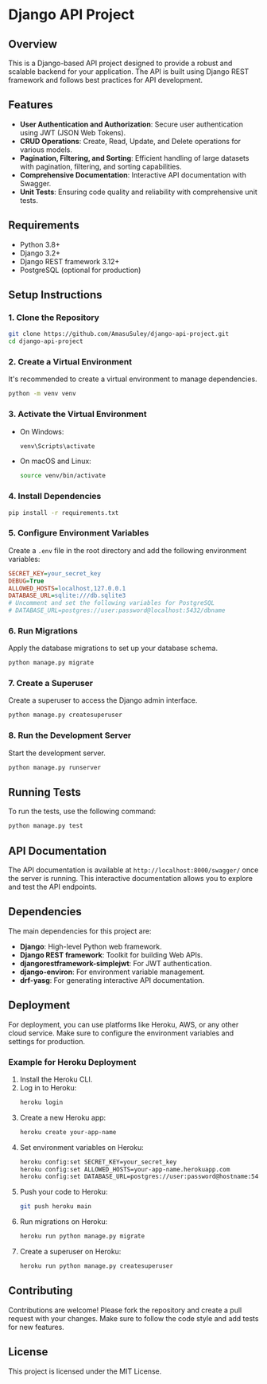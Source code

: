 # Django API Project

## Overview
This is a Django-based API project designed to provide a robust and scalable backend for your application. The API is built using Django REST framework and follows best practices for API development.

## Features
- **User Authentication and Authorization**: Secure user authentication using JWT (JSON Web Tokens).
- **CRUD Operations**: Create, Read, Update, and Delete operations for various models.
- **Pagination, Filtering, and Sorting**: Efficient handling of large datasets with pagination, filtering, and sorting capabilities.
- **Comprehensive Documentation**: Interactive API documentation with Swagger.
- **Unit Tests**: Ensuring code quality and reliability with comprehensive unit tests.

## Requirements
- Python 3.8+
- Django 3.2+
- Django REST framework 3.12+
- PostgreSQL (optional for production)

## Setup Instructions

### 1. Clone the Repository
```bash
git clone https://github.com/AmasuSuley/django-api-project.git
cd django-api-project
```

### 2. Create a Virtual Environment
It's recommended to create a virtual environment to manage dependencies.
```bash
python -m venv venv
```

### 3. Activate the Virtual Environment
- On Windows:
  ```bash
  venv\Scripts\activate
  ```
- On macOS and Linux:
  ```bash
  source venv/bin/activate
  ```

### 4. Install Dependencies
```bash
pip install -r requirements.txt
```

### 5. Configure Environment Variables
Create a `.env` file in the root directory and add the following environment variables:

```ini name=.env
SECRET_KEY=your_secret_key
DEBUG=True
ALLOWED_HOSTS=localhost,127.0.0.1
DATABASE_URL=sqlite:///db.sqlite3
# Uncomment and set the following variables for PostgreSQL
# DATABASE_URL=postgres://user:password@localhost:5432/dbname
```

### 6. Run Migrations
Apply the database migrations to set up your database schema.
```bash
python manage.py migrate
```

### 7. Create a Superuser
Create a superuser to access the Django admin interface.
```bash
python manage.py createsuperuser
```

### 8. Run the Development Server
Start the development server.
```bash
python manage.py runserver
```

## Running Tests
To run the tests, use the following command:
```bash
python manage.py test
```

## API Documentation
The API documentation is available at `http://localhost:8000/swagger/` once the server is running. This interactive documentation allows you to explore and test the API endpoints.


## Dependencies
The main dependencies for this project are:
- **Django**: High-level Python web framework.
- **Django REST framework**: Toolkit for building Web APIs.
- **djangorestframework-simplejwt**: For JWT authentication.
- **django-environ**: For environment variable management.
- **drf-yasg**: For generating interactive API documentation.

## Deployment
For deployment, you can use platforms like Heroku, AWS, or any other cloud service. Make sure to configure the environment variables and settings for production.

### Example for Heroku Deployment
1. Install the Heroku CLI.
2. Log in to Heroku:
   ```bash
   heroku login
   ```
3. Create a new Heroku app:
   ```bash
   heroku create your-app-name
   ```
4. Set environment variables on Heroku:
   ```bash
   heroku config:set SECRET_KEY=your_secret_key
   heroku config:set ALLOWED_HOSTS=your-app-name.herokuapp.com
   heroku config:set DATABASE_URL=postgres://user:password@hostname:5432/dbname
   ```
5. Push your code to Heroku:
   ```bash
   git push heroku main
   ```
6. Run migrations on Heroku:
   ```bash
   heroku run python manage.py migrate
   ```
7. Create a superuser on Heroku:
   ```bash
   heroku run python manage.py createsuperuser
   ```

## Contributing
Contributions are welcome! Please fork the repository and create a pull request with your changes. Make sure to follow the code style and add tests for new features.

## License
This project is licensed under the MIT License.
